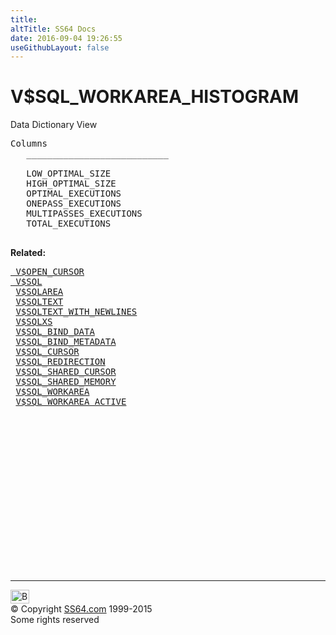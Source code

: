 ```yaml
---
title:
altTitle: SS64 Docs
date: 2016-09-04 19:26:55
useGithubLayout: false
---
```

<!-- #BeginLibraryItem "/Library/head_orav.lbi" --><!-- #EndLibraryItem --><h1>V$SQL_WORKAREA_HISTOGRAM </h1>  
 <p> Data Dictionary View </p> 
 
<pre>Columns
   ___________________________
 
   LOW_OPTIMAL_SIZE
   HIGH_OPTIMAL_SIZE
   OPTIMAL_EXECUTIONS
   ONEPASS_EXECUTIONS
   MULTIPASSES_EXECUTIONS
   TOTAL_EXECUTIONS

</pre>
<p><b>Related:</b></p>
<pre><a href="V$OPEN_CURSOR.html"> V$OPEN_CURSOR</a> 
<a href="V$SQL.html"> V$SQL</a> 
 <a href="V$SQLAREA.html">V$SQLAREA</a> 
 <a href="V$SQLTEXT.html">V$SQLTEXT</a> 
 <a href="V$SQLTEXT_WITH_NEWLINES.html">V$SQLTEXT_WITH_NEWLINES</a> 
 <a href="V$SQLXS.html">V$SQLXS</a> 
 <a href="V$SQL_BIND_DATA.html">V$SQL_BIND_DATA</a> 
 <a href="V$SQL_BIND_METADATA.html">V$SQL_BIND_METADATA</a> 
 <a href="V$SQL_CURSOR.html">V$SQL_CURSOR</a> 
 <a href="V$SQL_REDIRECTION.html">V$SQL_REDIRECTION</a> 
 <a href="V$SQL_SHARED_CURSOR.html">V$SQL_SHARED_CURSOR</a> 
 <a href="V$SQL_SHARED_MEMORY.html">V$SQL_SHARED_MEMORY</a> 
 <a href="V$SQL_WORKAREA.html">V$SQL_WORKAREA</a> 
 <a href="V$SQL_WORKAREA_ACTIVE.html">V$SQL_WORKAREA_ACTIVE</a> </pre><!-- #BeginLibraryItem "/Library/foot_orad.lbi" --><p>
<!-- oracle-footer -->
<ins class="adsbygoogle" style="display:inline-block;width:300px;height:250px" data-ad-client="ca-pub-6140977852749469" data-ad-slot="4275490898"></ins>
<script>
(adsbygoogle = window.adsbygoogle || []).push({});
</script></p>
<hr>
<div id="bl" class="footer"><a href="V$SQL_WORKAREA_HISTOGRAM.html#"><img src="../images/top.png" width="30" height="22" alt="Back to the Top"></a></div>
<div id="br" class="footer, tagline">© Copyright <a href="http://ss64.com/">SS64.com</a> 1999-2015<br>
Some rights reserved</div>
<!-- #EndLibraryItem -->

